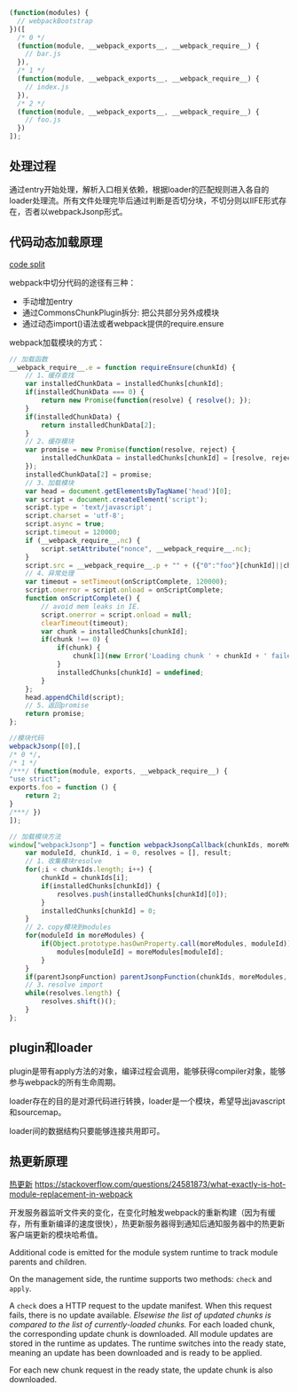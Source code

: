 ```js
(function(modules) {
  // webpackBootstrap
})([
  /* 0 */
  (function(module, __webpack_exports__, __webpack_require__) {
    // bar.js
  }),
  /* 1 */
  (function(module, __webpack_exports__, __webpack_require__) {
    // index.js
  }),
  /* 2 */
  (function(module, __webpack_exports__, __webpack_require__) {
    // foo.js
  })
]);
```

## 处理过程

通过entry开始处理，解析入口相关依赖，根据loader的匹配规则进入各自的loader处理流。所有文件处理完毕后通过判断是否切分块，不切分则以IIFE形式存在，否者以webpackJsonp形式。

## 代码动态加载原理

[code split](https://webpack.js.org/guides/code-splitting/#src/components/Sidebar/Sidebar.jsx)

webpack中切分代码的途径有三种：
- 手动增加entry
- 通过CommonsChunkPlugin拆分: 把公共部分另外成模块
- 通过动态import()语法或者webpack提供的require.ensure

webpack加载模块的方式：
```js
// 加载函数
__webpack_require__.e = function requireEnsure(chunkId) {
    // 1、缓存查找
    var installedChunkData = installedChunks[chunkId];
    if(installedChunkData === 0) {
        return new Promise(function(resolve) { resolve(); });
    }
    if(installedChunkData) {
        return installedChunkData[2];
    }
    // 2、缓存模块
    var promise = new Promise(function(resolve, reject) {
        installedChunkData = installedChunks[chunkId] = [resolve, reject];
    });
    installedChunkData[2] = promise;
    // 3、加载模块
    var head = document.getElementsByTagName('head')[0];
    var script = document.createElement('script');
    script.type = 'text/javascript';
    script.charset = 'utf-8';
    script.async = true;
    script.timeout = 120000;
    if (__webpack_require__.nc) {
        script.setAttribute("nonce", __webpack_require__.nc);
    }
    script.src = __webpack_require__.p + "" + ({"0":"foo"}[chunkId]||chunkId) + ".bundle.js";
    // 4、异常处理
    var timeout = setTimeout(onScriptComplete, 120000);
    script.onerror = script.onload = onScriptComplete;
    function onScriptComplete() {
        // avoid mem leaks in IE.
        script.onerror = script.onload = null;
        clearTimeout(timeout);
        var chunk = installedChunks[chunkId];
        if(chunk !== 0) {
            if(chunk) {
                chunk[1](new Error('Loading chunk ' + chunkId + ' failed.'));
            }
            installedChunks[chunkId] = undefined;
        }
    };
    head.appendChild(script);
    // 5、返回promise
    return promise;
};

//模块代码
webpackJsonp([0],[
/* 0 */,
/* 1 */
/***/ (function(module, exports, __webpack_require__) {
"use strict";
exports.foo = function () {
    return 2;
}
/***/ })
]);

// 加载模块方法
window["webpackJsonp"] = function webpackJsonpCallback(chunkIds, moreModules, executeModules) {
    var moduleId, chunkId, i = 0, resolves = [], result;
    // 1、收集模块resolve
    for(;i < chunkIds.length; i++) {
        chunkId = chunkIds[i];
        if(installedChunks[chunkId]) {
            resolves.push(installedChunks[chunkId][0]);
        }
        installedChunks[chunkId] = 0;
    }
    // 2、copy模块到modules
    for(moduleId in moreModules) {
        if(Object.prototype.hasOwnProperty.call(moreModules, moduleId)) {
            modules[moduleId] = moreModules[moduleId];
        }
    }
    if(parentJsonpFunction) parentJsonpFunction(chunkIds, moreModules, executeModules);
    // 3、resolve import
    while(resolves.length) {
        resolves.shift()();
    }
};
```

## plugin和loader

plugin是带有apply方法的对象，编译过程会调用，能够获得compiler对象，能够参与webpack的所有生命周期。

loader存在的目的是对源代码进行转换，loader是一个模块，希望导出javascript和sourcemap。

loader间的数据结构只要能够连接共用即可。

## 热更新原理

[热更新](https://zhuanlan.zhihu.com/p/30669007)
https://stackoverflow.com/questions/24581873/what-exactly-is-hot-module-replacement-in-webpack

开发服务器监听文件夹的变化，在变化时触发webpack的重新构建（因为有缓存，所有重新编译的速度很快），热更新服务器得到通知后通知服务器中的热更新客户端更新的模块哈希值。

Additional code is emitted for the module system runtime to track module parents and children.

On the management side, the runtime supports two methods: `check` and `apply`.

A `check` does a HTTP request to the update manifest. When this request fails, there is no update available. *Elsewise the list of updated chunks is compared to the list of currently-loaded chunks.* For each loaded chunk, the corresponding update chunk is downloaded. All module updates are stored in the runtime as updates. The runtime switches into the ready state, meaning an update has been downloaded and is ready to be applied.

For each new chunk request in the ready state, the update chunk is also downloaded.